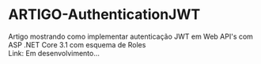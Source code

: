 # ARTIGO-AuthenticationJWT
Artigo mostrando como implementar autenticação JWT em Web API's com ASP .NET Core 3.1 com esquema de Roles
<br>
Link: Em desenvolvimento...
